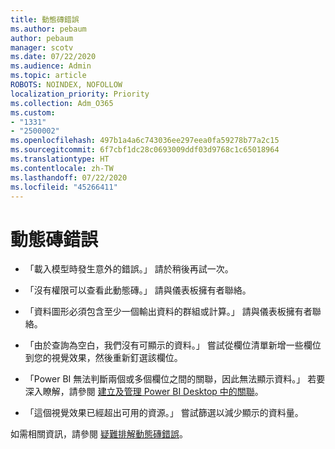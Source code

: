 ```yaml
---
title: 動態磚錯誤
ms.author: pebaum
author: pebaum
manager: scotv
ms.date: 07/22/2020
ms.audience: Admin
ms.topic: article
ROBOTS: NOINDEX, NOFOLLOW
localization_priority: Priority
ms.collection: Adm_O365
ms.custom:
- "1331"
- "2500002"
ms.openlocfilehash: 497b1a4a6c743036ee297eea0fa59278b77a2c15
ms.sourcegitcommit: 6f7cbf1dc28c0693009ddf03d9768c1c65018964
ms.translationtype: HT
ms.contentlocale: zh-TW
ms.lasthandoff: 07/22/2020
ms.locfileid: "45266411"
---
```

# <a name="tile-errors"></a>動態磚錯誤

- 「載入模型時發生意外的錯誤。」 請於稍後再試一次。

- 「沒有權限可以查看此動態磚。」 請與儀表板擁有者聯絡。

- 「資料圖形必須包含至少一個輸出資料的群組或計算。」 請與儀表板擁有者聯絡。

- 「由於查詢為空白，我們沒有可顯示的資料。」 嘗試從欄位清單新增一些欄位到您的視覺效果，然後重新釘選該欄位。

- 「Power BI 無法判斷兩個或多個欄位之間的關聯，因此無法顯示資料。」 若要深入瞭解，請參閱 [建立及管理 Power BI Desktop 中的關聯](https://docs.microsoft.com/power-bi/desktop-create-and-manage-relationships)。

- 「這個視覺效果已經超出可用的資源。」 嘗試篩選以減少顯示的資料量。

如需相關資訊，請參閱 [疑難排解動態磚錯誤](https://docs.microsoft.com/power-bi/refresh-troubleshooting-tile-errors)。